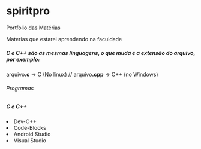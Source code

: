# spiritpro
Portfolio das Matérias

<p>Materias que estarei aprendendo na faculdade</p>

<h5>C e C++ são as mesmas linguagens, o que muda é a extensão do arquivo, por exemplo:</h5>

arquivo<strong>.c</strong> -> C (No linux) // arquivo<strong>.cpp</strong> -> C++ (no Windows)

<h6>Programas</h6>
<h5>C e C++</h5>
<li>Dev-C++</li>
<li>Code-Blocks</li>
<li>Android Studio</li>
<li>Visual Studio</li>
